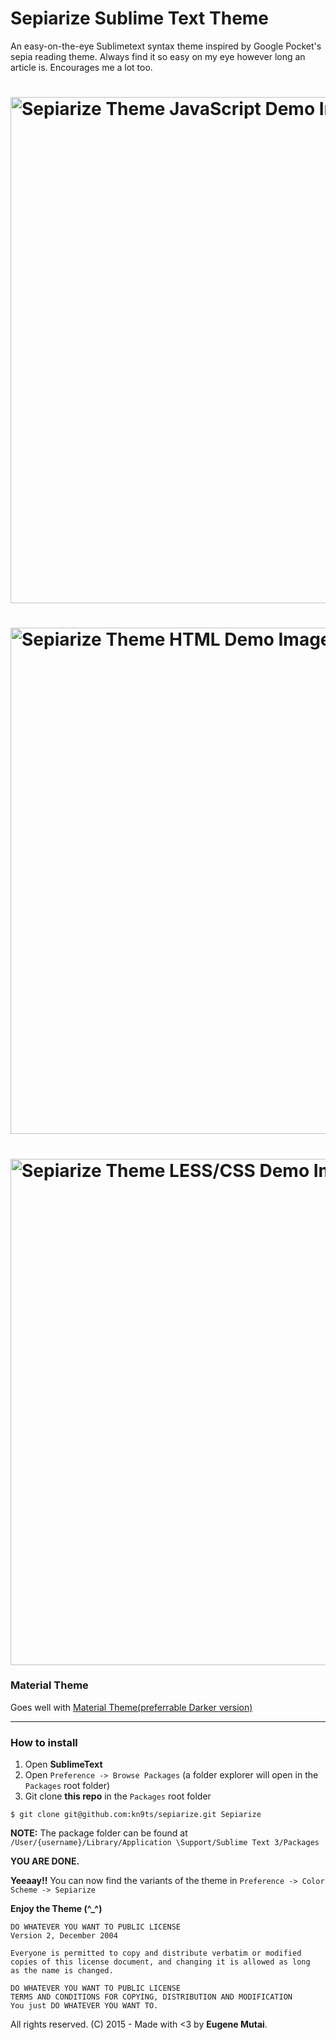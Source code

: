 # Sepiarize Sublime Text Theme

An easy-on-the-eye Sublimetext syntax theme inspired by Google Pocket's sepia reading theme. Always find it so easy on my eye however long an article is. Encourages me a lot too.

# [<img title="sepiarize-theme-demo-image" src="http://javascript.co.ke/images/sepiarize.png" width="810px" alt="Sepiarize Theme JavaScript Demo Image"/>](https://github.com/kn9ts/sepiarize)

# [<img title="sepiarize-theme-demo-image" src="http://javascript.co.ke/images/sepiarize-html.png" width="810px" alt="Sepiarize Theme HTML Demo Image"/>](https://github.com/kn9ts/sepiarize)

# [<img title="sepiarize-theme-demo-image" src="http://javascript.co.ke/images/sepiarize-less-css.png" width="810px" alt="Sepiarize Theme LESS/CSS Demo Image"/>](https://github.com/kn9ts/sepiarize)

### Material Theme
Goes well with [Material Theme(preferrable Darker version)](http://equinusocio.github.io/material-theme/)

---

### How to install

1. Open __SublimeText__
2. Open `Preference -> Browse Packages` (a folder explorer will open in the `Packages` root folder)
3. Git clone __this repo__ in the `Packages` root folder

```
$ git clone git@github.com:kn9ts/sepiarize.git Sepiarize
```

__NOTE:__ The package folder can be found at `/User/{username}/Library/Application \Support/Sublime Text 3/Packages`

__YOU ARE DONE.__

__Yeeaay!!__ You can now find the variants of the theme in `Preference -> Color Scheme -> Sepiarize`

__Enjoy the Theme (^_^)__

```
DO WHATEVER YOU WANT TO PUBLIC LICENSE
Version 2, December 2004

Everyone is permitted to copy and distribute verbatim or modified
copies of this license document, and changing it is allowed as long
as the name is changed.

DO WHATEVER YOU WANT TO PUBLIC LICENSE
TERMS AND CONDITIONS FOR COPYING, DISTRIBUTION AND MODIFICATION
You just DO WHATEVER YOU WANT TO.
```
All rights reserved. (C) 2015 - Made with <3 by __Eugene Mutai__.